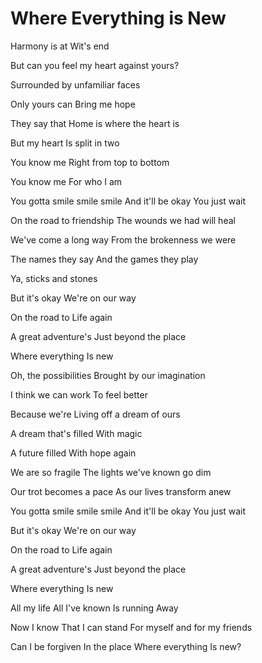 # Where Everything is New

Harmony is at
Wit's end

But can you feel my
heart against yours?

Surrounded
by unfamiliar faces

Only yours can
Bring me hope

They say that
Home is where the heart is

But my heart
Is split in two

You know me
Right from top to bottom

You know me
For who I am

You gotta smile smile smile
And it'll be okay
You just wait

On the road to friendship
The wounds we had will heal

We've come a long way
From the brokenness we were

The names they say
And the games they play

Ya, sticks and stones

But it's okay
We're on our way

On the road to
Life again

A great adventure's
Just beyond the place

Where everything
Is new

Oh, the possibilities
Brought by our imagination

I think we can work
To feel better

Because we're
Living off a dream of ours

A dream that's filled
With magic

A future filled
With hope again

We are so fragile
The lights we've known go dim

Our trot becomes a pace
As our lives transform anew

You gotta smile smile smile
And it'll be okay
You just wait

But it's okay
We're on our way

On the road to
Life again

A great adventure's
Just beyond the place

Where everything
Is new

All my life
All I've known
Is running
Away

Now I know
That I can stand
For myself
and for my friends

Can I be forgiven
In the place
Where everything
Is new?
